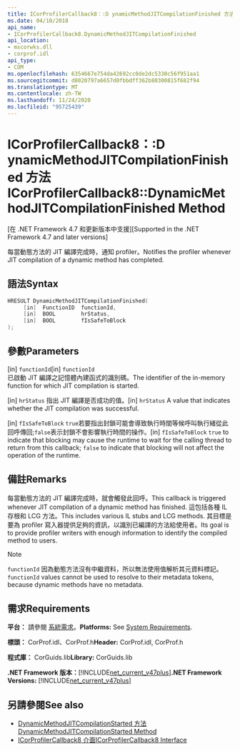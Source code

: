 ```yaml
---
title: ICorProfilerCallback8：:D ynamicMethodJITCompilationFinished 方法
ms.date: 04/10/2018
api_name:
- ICorProfilerCallback8.DynamicMethodJITCompilationFinished
api_location:
- mscorwks.dll
- corprof.idl
api_type:
- COM
ms.openlocfilehash: 6354667e754da42692cc0de2dc5330c56f951aa1
ms.sourcegitcommit: d8020797a6657d0fbbdff362b80300815f682f94
ms.translationtype: MT
ms.contentlocale: zh-TW
ms.lasthandoff: 11/24/2020
ms.locfileid: "95725439"
---
```

# <a name="icorprofilercallback8dynamicmethodjitcompilationfinished-method"></a><span data-ttu-id="6dfd1-102">ICorProfilerCallback8：:D ynamicMethodJITCompilationFinished 方法</span><span class="sxs-lookup"><span data-stu-id="6dfd1-102">ICorProfilerCallback8::DynamicMethodJITCompilationFinished Method</span></span>

<span data-ttu-id="6dfd1-103">[在 .NET Framework 4.7 和更新版本中支援]</span><span class="sxs-lookup"><span data-stu-id="6dfd1-103">[Supported in the .NET Framework 4.7 and later versions]</span></span>  
  
<span data-ttu-id="6dfd1-104">每當動態方法的 JIT 編譯完成時，通知 profiler。</span><span class="sxs-lookup"><span data-stu-id="6dfd1-104">Notifies the profiler whenever JIT compilation of a dynamic method has completed.</span></span>  
  
## <a name="syntax"></a><span data-ttu-id="6dfd1-105">語法</span><span class="sxs-lookup"><span data-stu-id="6dfd1-105">Syntax</span></span>  
  
```cpp  
HRESULT DynamicMethodJITCompilationFinished(  
     [in]  FunctionID  functionId,
     [in]  BOOL        hrStatus,
     [in]  BOOL        fIsSafeToBlock
);  
```  
  
## <a name="parameters"></a><span data-ttu-id="6dfd1-106">參數</span><span class="sxs-lookup"><span data-stu-id="6dfd1-106">Parameters</span></span>  

<span data-ttu-id="6dfd1-107">[in] `functionId`</span><span class="sxs-lookup"><span data-stu-id="6dfd1-107">[in] `functionId`</span></span>  
<span data-ttu-id="6dfd1-108">已啟動 JIT 編譯之記憶體內建函式的識別碼。</span><span class="sxs-lookup"><span data-stu-id="6dfd1-108">The identifier of the in-memory function for which JIT compilation is started.</span></span>

<span data-ttu-id="6dfd1-109">[in] `hrStatus` 指出 JIT 編譯是否成功的值。</span><span class="sxs-lookup"><span data-stu-id="6dfd1-109">[in] `hrStatus` A value that indicates whether the JIT compilation was successful.</span></span>

<span data-ttu-id="6dfd1-110">[in] `fIsSafeToBlock` 
 `true`若要指出封鎖可能會導致執行時間等候呼叫執行緒從此回呼傳回;`false`表示封鎖不會影響執行時間的操作。</span><span class="sxs-lookup"><span data-stu-id="6dfd1-110">[in] `fIsSafeToBlock`
`true` to indicate that blocking may cause the runtime to wait for the calling thread to return from this callback; `false` to indicate that blocking will not affect the operation of the runtime.</span></span>  

## <a name="remarks"></a><span data-ttu-id="6dfd1-111">備註</span><span class="sxs-lookup"><span data-stu-id="6dfd1-111">Remarks</span></span>  

<span data-ttu-id="6dfd1-112">每當動態方法的 JIT 編譯完成時，就會觸發此回呼。</span><span class="sxs-lookup"><span data-stu-id="6dfd1-112">This callback is triggered whenever JIT compilation of a dynamic method has finished.</span></span> <span data-ttu-id="6dfd1-113">這包括各種 IL 存根和 LCG 方法。</span><span class="sxs-lookup"><span data-stu-id="6dfd1-113">This includes various IL stubs and LCG methods.</span></span> <span data-ttu-id="6dfd1-114">其目標是要為 profiler 寫入器提供足夠的資訊，以識別已編譯的方法給使用者。</span><span class="sxs-lookup"><span data-stu-id="6dfd1-114">Its goal is to provide profiler writers with enough information to identify the compiled method to users.</span></span>

> [!NOTE]
> <span data-ttu-id="6dfd1-115">`functionId` 因為動態方法沒有中繼資料，所以無法使用值解析其元資料標記。</span><span class="sxs-lookup"><span data-stu-id="6dfd1-115">`functionId` values cannot be used to resolve to their metadata tokens, because dynamic methods have no metadata.</span></span>

## <a name="requirements"></a><span data-ttu-id="6dfd1-116">需求</span><span class="sxs-lookup"><span data-stu-id="6dfd1-116">Requirements</span></span>  

 <span data-ttu-id="6dfd1-117">**平台：** 請參閱 [系統需求](../../get-started/system-requirements.md)。</span><span class="sxs-lookup"><span data-stu-id="6dfd1-117">**Platforms:** See [System Requirements](../../get-started/system-requirements.md).</span></span>  
  
 <span data-ttu-id="6dfd1-118">**標頭：** CorProf.idl、CorProf.h</span><span class="sxs-lookup"><span data-stu-id="6dfd1-118">**Header:** CorProf.idl, CorProf.h</span></span>  
  
 <span data-ttu-id="6dfd1-119">**程式庫：** CorGuids.lib</span><span class="sxs-lookup"><span data-stu-id="6dfd1-119">**Library:** CorGuids.lib</span></span>  
  
 <span data-ttu-id="6dfd1-120">**.NET Framework 版本：**[!INCLUDE[net_current_v47plus](../../../../includes/net-current-v47plus.md)]</span><span class="sxs-lookup"><span data-stu-id="6dfd1-120">**.NET Framework Versions:** [!INCLUDE[net_current_v47plus](../../../../includes/net-current-v47plus.md)]</span></span>  
  
## <a name="see-also"></a><span data-ttu-id="6dfd1-121">另請參閱</span><span class="sxs-lookup"><span data-stu-id="6dfd1-121">See also</span></span>

- [<span data-ttu-id="6dfd1-122">DynamicMethodJITCompilationStarted 方法</span><span class="sxs-lookup"><span data-stu-id="6dfd1-122">DynamicMethodJITCompilationStarted Method</span></span>](icorprofilercallback8-dynamicmethodjitcompilationstarted-method.md)
- [<span data-ttu-id="6dfd1-123">ICorProfilerCallback8 介面</span><span class="sxs-lookup"><span data-stu-id="6dfd1-123">ICorProfilerCallback8 Interface</span></span>](icorprofilercallback8-interface.md)
